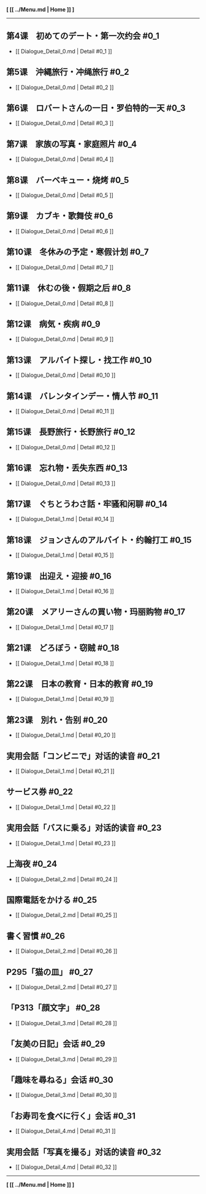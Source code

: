 **[ [[ ../Menu.md | Home ]] ]**

---

## 第4课　初めてのデート・第一次约会 #0_1
* [[ Dialogue_Detail_0.md | Detail #0_1 ]]


## 第5课　沖縄旅行・冲绳旅行 #0_2
* [[ Dialogue_Detail_0.md | Detail #0_2 ]]


## 第6课　ロバートさんの一日・罗伯特的一天 #0_3
* [[ Dialogue_Detail_0.md | Detail #0_3 ]]


## 第7课　家族の写真・家庭照片 #0_4
* [[ Dialogue_Detail_0.md | Detail #0_4 ]]


## 第8课　バーベキュー・烧烤 #0_5
* [[ Dialogue_Detail_0.md | Detail #0_5 ]]


## 第9课　カブキ・歌舞伎 #0_6
* [[ Dialogue_Detail_0.md | Detail #0_6 ]]


## 第10课　冬休みの予定・寒假计划 #0_7
* [[ Dialogue_Detail_0.md | Detail #0_7 ]]


## 第11课　休むの後・假期之后 #0_8
* [[ Dialogue_Detail_0.md | Detail #0_8 ]]


## 第12课　病気・疾病 #0_9
* [[ Dialogue_Detail_0.md | Detail #0_9 ]]


## 第13课　アルバイト探し・找工作 #0_10
* [[ Dialogue_Detail_0.md | Detail #0_10 ]]


## 第14课　バレンタインデー・情人节 #0_11
* [[ Dialogue_Detail_0.md | Detail #0_11 ]]


## 第15课　長野旅行・长野旅行 #0_12
* [[ Dialogue_Detail_0.md | Detail #0_12 ]]


## 第16课　忘れ物・丢失东西 #0_13
* [[ Dialogue_Detail_0.md | Detail #0_13 ]]


## 第17课　ぐちとうわさ話・牢骚和闲聊 #0_14
* [[ Dialogue_Detail_1.md | Detail #0_14 ]]


## 第18课　ジョンさんのアルバイト・约翰打工 #0_15
* [[ Dialogue_Detail_1.md | Detail #0_15 ]]


## 第19课　出迎え・迎接 #0_16
* [[ Dialogue_Detail_1.md | Detail #0_16 ]]


## 第20课　メアリーさんの買い物・玛丽购物 #0_17
* [[ Dialogue_Detail_1.md | Detail #0_17 ]]


## 第21课　どろぼう・窃贼 #0_18
* [[ Dialogue_Detail_1.md | Detail #0_18 ]]


## 第22课　日本の教育・日本的教育 #0_19
* [[ Dialogue_Detail_1.md | Detail #0_19 ]]


## 第23课　別れ・告别 #0_20
* [[ Dialogue_Detail_1.md | Detail #0_20 ]]


## 実用会話「コンビニで」对话的读音 #0_21
* [[ Dialogue_Detail_1.md | Detail #0_21 ]]


## サービス券 #0_22
* [[ Dialogue_Detail_1.md | Detail #0_22 ]]


## 実用会話「バスに乗る」对话的读音 #0_23
* [[ Dialogue_Detail_1.md | Detail #0_23 ]]


## 上海夜 #0_24
* [[ Dialogue_Detail_2.md | Detail #0_24 ]]


## 国際電話をかける #0_25
* [[ Dialogue_Detail_2.md | Detail #0_25 ]]


## 書く習慣 #0_26
* [[ Dialogue_Detail_2.md | Detail #0_26 ]]


## P295「猫の皿」 #0_27
* [[ Dialogue_Detail_2.md | Detail #0_27 ]]


## 「P313「顔文字」 #0_28
* [[ Dialogue_Detail_3.md | Detail #0_28 ]]


## 「友美の日記」会话 #0_29
* [[ Dialogue_Detail_3.md | Detail #0_29 ]]


## 「趣味を尋ねる」会话 #0_30
* [[ Dialogue_Detail_3.md | Detail #0_30 ]]


## 「お寿司を食べに行く」会话 #0_31
* [[ Dialogue_Detail_4.md | Detail #0_31 ]]


## 実用会話「写真を撮る」对话的读音 #0_32
* [[ Dialogue_Detail_4.md | Detail #0_32 ]]


---
**[ [[ ../Menu.md | Home ]] ]**
